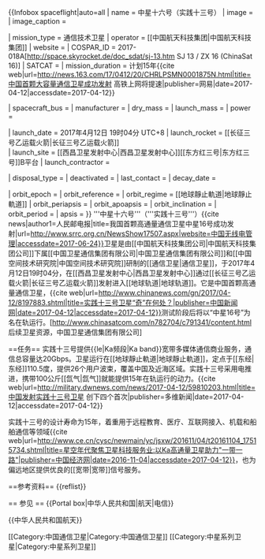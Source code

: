 {{Infobox spaceflight|auto=all
| name                  = 中星十六号（实践十三号）
| image                 = 
| image_caption         = 

| mission_type          = 通信技术卫星
| operator              = [[中国航天科技集团|中国航天科技集团]]
| website               = 
| COSPAR_ID             = 2017-018A<ref>[http://space.skyrocket.de/doc_sdat/sj-13.htm SJ 13 / ZX 16 (ChinaSat 16)]</ref>
| SATCAT                = 
| mission_duration      = 计划15年<ref name="duration">{{cite web|url=http://news.163.com/17/0412/20/CHRLPSMN0001875N.html|title=中国首颗大容量通信卫星成功发射 高铁上网将提速|publisher=网易|date=2017-04-12|accessdate=2017-04-12}}</ref>

| spacecraft_bus        = 
| manufacturer          = 
| dry_mass              = 
| launch_mass           = 
| power                 = 

| launch_date           = 2017年4月12日 19时04分 UTC+8
| launch_rocket         = [[长征三号乙运载火箭|长征三号乙运载火箭]]  
| launch_site           = [[西昌卫星发射中心|西昌卫星发射中心]][[东方红三号|东方红三号]]B平台
| launch_contractor     = 

| disposal_type         = 
| deactivated           = 
| last_contact          = <!-- {{end-date|[insert date here]}} -->
| decay_date            =

| orbit_epoch           = 
| orbit_reference       = 
| orbit_regime          = [[地球靜止軌道|地球靜止軌道]]
| orbit_periapsis       = 
| orbit_apoapsis        = 
| orbit_inclination     = 
| orbit_period          = 
| apsis                 = 
}}
'''中星十六号'''（'''实践十三号'''）<ref>{{cite news|author1=人民邮电报|title=我国首颗高通量通信卫星中星16号成功发射|url=http://www.srrc.org.cn/NewsShow17507.aspx|website=中国无线电管理|accessdate=2017-06-24}}</ref>卫星是由[[中国航天科技集团公司|中国航天科技集团公司]]下属[[中国卫星通信集团有限公司|中国卫星通信集团有限公司]]和[[中国空间技术研究院|中国空间技术研究院]]研制的[[通信卫星|通信卫星]]，于2017年4月12日19时04分，在[[西昌卫星发射中心|西昌卫星发射中心]]通过[[长征三号乙运载火箭|长征三号乙运载火箭]]发射进入[[地球轨道|地球轨道]]。它是中国首颗高通量通信卫星，<ref>{{cite web|url=http://www.chinanews.com/gn/2017/04-12/8197883.shtml|title=实践十三号卫星“奇”在何处？|publisher=中国新闻网|date=2017-04-12|accessdate=2017-04-12}}</ref>测试阶段后将以“中星16号”为名在轨运行。<ref>[http://www.chinasatcom.com/n782704/c791341/content.html 后续卫星资源，中国卫星通信集团有限公司]</ref>

==任务==
实践十三号提供{{le|Ka频段|Ka band}}宽带多媒体通信商业服务，通信总容量达20Gbps。卫星运行在[[地球靜止軌道|地球靜止軌道]]，定点于[[东经|东经]]110.5度，提供26个用户波束，覆盖中国及近海区域。实践十三号采用电推进，携带100公斤[[氙气|氙气]]就能提供15年在轨运行的动力。<ref>{{cite web|url=http://military.dwnews.com/news/2017-04-12/59810203.html|title=中国发射实践十三号卫星 创下四个首次|publisher=多维新闻|date=2017-04-12|accessdate=2017-04-12}}</ref>

实践十三号的设计寿命为15年，着重用于远程教育、医疗、互联网接入、机载和船舶通信等领域<ref>{{cite web|url=http://www.ce.cn/cysc/newmain/yc/jsxw/201611/04/t20161104_17515734.shtml|title=星空年代聚焦卫星科技服务业:以Ka高通量卫星助力"一带一路"|publisher=中国经济网|date=2016-11-04|accessdate=2017-04-12}}</ref>，也为偏远地区提供优良的[[宽带|宽带]]信号服务。<ref name=duration/>

==参考资料==
{{reflist}}

== 参见 ==
{{Portal box|中华人民共和国|航天|电信}}

{{中华人民共和国航天}}

[[Category:中国通信卫星|Category:中国通信卫星]]
[[Category:中星系列卫星|Category:中星系列卫星]]
